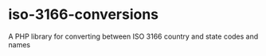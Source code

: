 # iso-3166-conversions
A PHP library for converting between ISO 3166 country and state codes and names
